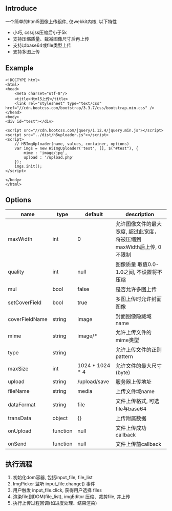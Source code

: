 ## Introduce

一个简单的html5图像上传组件, 仅webkit内核, 以下特性

*   小巧, css/jss压缩后小于5k
*   支持压缩质量、裁减图像尺寸后再上传
*   支持以base64或file类型上传
*   支持多图上传

## Example

```
<!DOCTYPE html>
<html>
<head>
    <meta charset="utf-8"/>
    <title>Html5上传</title>
    <link rel="stylesheet" type="text/css" href="//cdn.bootcss.com/bootstrap/3.3.7/css/bootstrap.min.css" />
</head>
<body>
<div id="test"></div>

<script src="//cdn.bootcss.com/jquery/1.12.4/jquery.min.js"></script>
<script src="../dist/h5uploader.js"></script>
<script>
    // H5ImgUploader(name, values, container, options)
    var imgs = new H5ImgUploader('test', [], $("#test"), {
        mime : 'image/jpg',
        upload : '/upload.php'
    });
    imgs.init();
</script>

</body>
</html>
```

## Options
name | type | default | description
------|-----|---------|----
maxWidth | int | 0 | 允许图像文件的最大宽度, 超过此宽度，将被压缩到maxWidth后上传, 0不限制
quality | int | null | 图像质量 取值0.0-1.0之间, 不设置将不压缩
mul | bool | false | 是否允许多图上传
setCoverField | bool | true | 多图上传时允许封面图像
coverFieldName | string | image | 封面图像隐藏域name
mime | string | image/* | 允许上传文件的mime类型
type | string |   | 允许上传文件的正则pattern
maxSize | int | 1024 * 1024 * 4 | 允许文件的最大尺寸(byte)
upload | string | /upload/save |  服务器上传地址
fileName | string | media | 上传文件域name
dataFormat | string | file | 文件上传格式, 可选file与base64
transData | object | {} | 上传附属数据
onUpload | function | null | 文件上传成功callback
onSend | function | null | 文件上传前callback

## 执行流程

1.  初始化dom容器, 包括input_file, file_list
1.  ImgPicker 监听 input_file.change() 事件
1.  用户触发 input_file.click, 获得用户选择 files
1.  渲染file到DOM(file_list), imgEditor 压缩、裁剪file, 并上传
1.  执行上传过程回调(如进度处理、结果渲染)